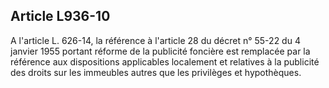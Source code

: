 Article L936-10
----
A l'article L. 626-14, la référence à l'article 28 du décret n° 55-22 du 4
janvier 1955 portant réforme de la publicité foncière est remplacée par la
référence aux dispositions applicables localement et relatives à la publicité
des droits sur les immeubles autres que les privilèges et hypothèques.
